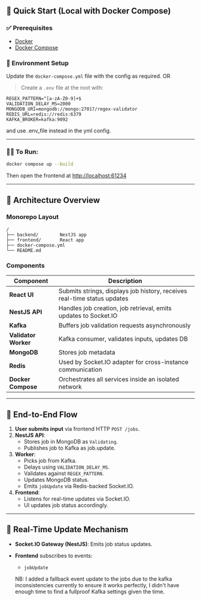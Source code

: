 ## 🚀 Quick Start (Local with Docker Compose)

### ✅ Prerequisites
- [Docker](https://www.docker.com/)
- [Docker Compose](https://docs.docker.com/compose/)

### 🔧 Environment Setup
Update the `docker-compose.yml` file with the config as required.
OR
>Create a `.env` file at the root with:

```env
REGEX_PATTERN=^[a-zA-Z0-9]+$
VALIDATION_DELAY_MS=2000
MONGODB_URI=mongodb://mongo:27017/regex-validator
REDIS_URL=redis://redis:6379
KAFKA_BROKER=kafka:9092
```
and use .env_file instead in the yml config.

---

### 🧑‍💻 To Run:

```bash
docker compose up --build
```

Then open the frontend at [http://localhost:61234](http://localhost:61234)

---

## 🧱 Architecture Overview

### Monorepo Layout
```
/
├── backend/        NestJS app
├── frontend/       React app
├── docker-compose.yml
└── README.md
```

### Components

| Component | Description |
|----------|-------------|
| **React UI** | Submits strings, displays job history, receives real-time status updates |
| **NestJS API** | Handles job creation, job retrieval, emits updates to Socket.IO |
| **Kafka** | Buffers job validation requests asynchronously |
| **Validator Worker** | Kafka consumer, validates inputs, updates DB |
| **MongoDB** | Stores job metadata |
| **Redis** | Used by Socket.IO adapter for cross-instance communication |
| **Docker Compose** | Orchestrates all services inside an isolated network |

---

## 🔄 End-to-End Flow

1. **User submits input** via frontend HTTP `POST /jobs`.
2. **NestJS API**:
   - Stores job in MongoDB as `Validating`.
   - Publishes job to Kafka as job.update.
3. **Worker**:
   - Picks job from Kafka.
   - Delays using `VALIDATION_DELAY_MS`.
   - Validates against `REGEX_PATTERN`.
   - Updates MongoDB status.
   - Emits `jobUpdate` via Redis-backed Socket.IO.
4. **Frontend**:
   - Listens for real-time updates via Socket.IO.
   - UI updates job status accordingly.

---

## 📡 Real-Time Update Mechanism

- **Socket.IO Gateway (NestJS)**: Emits job status updates.
- **Frontend** subscribes to events:
  - `jobUpdate`

  NB: I added a fallback event update to the jobs due to the kafka inconsistencies currently to ensure it works perfectly, I didn't have enough time to find a fullproof Kafka settings given the time. 